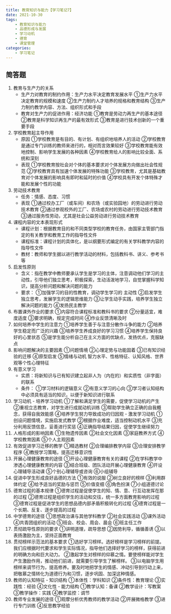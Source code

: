 ```yaml
---
title: 教育知识与能力【学习笔记7】
date: 2021-10-30
tags: 
    - 教育知识与能力
    - 品德形成与发展 
    - 学习动机 
    - 德育 
    - 课堂管理
categories: 
    - 学习笔记
---
```


## 简答题


1.  教育与生产力的关系
    -   生产力对教育的制约作用：生产力水平决定教育发展水平 ①生产力水平决定教育的规模和速度 ②生产力制约人才培养的规格和教育结构 ③生产力制约教学内容、方法、组织形式和手段
    -   教育对生产力的促进作用：经济功能 ①教育是劳动力再生产的基本途径 ②教育是科学知识再生产的最有效形式 ③教育是进行技术创新的一个重要手段
2.  学校教育起主导作用
    -   原因 ①学校教育是有目的、有计划、有组织地培养人的活动 ②学校教育是通过专门训练的教师来进行的，相对而言效果较好 ③学校教育能有效地控制、影响学生发展的各种因素 ④学校教育给人的影响比较全面、系统和深刻
    -   表现 ①学校教育按社会对个体的基本要求对个体发展方向做出社会性规范 ②学校教育具有加速个体发展的特殊功能 ③学校教育，尤其是基础教育对个体发展的影响具有即时和延时的价值 ④学校具有开发个体特殊才能和发展个性的功能
3.  劳动技术教育
    -   任务：情感、态度、习惯
    -   表现 ①通过校办工厂（或车间）和农场（或实验园地）的劳动进行劳动技术教育 ②通过参观校外的工厂、农场或农村的劳动进行劳动技术教育 ③通过服务性劳动，尤其是社会公益劳动进行劳动技术教育
4.  课程内容的文本表现形式
    -   课程计划：根据教育目的和不同类型学校的教育任务，由国家主管部门指定的有关教学和教育工作的指导性文件
    -   课程标准：课程计划的具体化，是以纲要形式编定的有关学科教学内容的指导性文件
    -   教材：教师和学生据以进行教学活动的材料，包括教科书、讲义、参考书等
5.  启发性原则
    -   含义：指在教学中教师要承认学生是学习的主体，注意调动他们学习的主动性，引导他们独立思考，积极探索，生动活泼地学习，自觉掌握科学知识，提高分析问题和解决问题的能力
    -   要求： ①加强学习的目的性教育，调动学生学习的 主动性 ②启发学生独立思考，发展学生的逻辑思维能力 ③让学生动手实践，培养学生独立解决问题的能力 ④发扬民主教学
6.  布置课外作业的要求 ①内容符合课程标准和教科书的要求 ②分量适宜，难度适度 ③要求明确，规定完成时间 ④作业反馈清晰及时
7.  如何培养中学生的注意力 ①培养学生善于与注意分散作斗争的能力 ②培养学生稳定而广泛的兴趣 ③培养学生养成良好的学习习惯 ④培养学生保持良好的心里状态 ⑤是学生能分析自己在主义方面的优缺点，发扬优点，克服缺点
8.  影响问题解决的主要因素 ①问题情境 ②心理定势与功能固着 ③已有知识经验的迁移 ④原型启发 ⑤情绪与动机 智力水平、性格特征、认知风格、世界观等个性心理特征
9.  有意义学习
    -   实质：将新知识与已有知识建立起非人为（内在的）和实质性（非字面）的联系
    -   条件： ①学习材料的逻辑意义 ②有意义学习的心向 ③学习者认知结构中必须具有适当的知识，以便于新知识进行联系
10.  学习动机
    -   培养学习动机 ①了解和满足学生的需要，促使学习动机的产生 ②重视立志教育，对学生进行成就动机训练 ③帮助学生确立正确的自我概念，获得自我效能感 ④培养学生努力导致成功的归因观
    -   激发学习动机 ①创设问题情境，实施启发式教学 ②根据作业难度，适当控制动机水平 ③充分利用反馈信息，妥善进行奖惩 ④正确指导结果归因，促使学生继续努力
11.  人格形成的影响因素 ①生物遗传因素 ②社会文化因素 ③家庭教养方式 ④学校教育因素 ⑤个人主观因素
12.  有效促进学习迁移的教学 ①精选教材 ②合理编排教学内容 ③合理安排教学程序 ④教授学习策略，提高迁移意识性
13.  开展心理健康教育的途径 ①开设心理健康教育有关的课程 ②在学科教学中渗透心理健康教育的内容 ③结合班级、团队活动开展心理健康教育 ④开设心理辅导活动课 ⑤个别心理辅导或咨询 ⑥小组辅导
14.  促进中学生形成良好品德的方法 ①有效的说服 ②树立良好的榜样 ③利用群体约定 ④给予适当的奖励与惩罚 ⑤价值变细 ⑥角色扮演 ⑦小组道德讨论
15.  德育过程的基本规律 ①德育过程是促使学生的知、情、意、行互动发挥在那的过程 ②德育过程是组织学生的活动和交往，统一多方面教育影响的过程 ③德育过程是促进学生的思想品德内部矛盾积极转化的过程 ④德育过程是一个长期、反复、逐步提高的过程
16.  中学德育的途径 ①思想政治课与其他学科教学 ②社会实践活动 ③课外活动 ④共青团组织的活动 ⑤班会、校会、周会、晨会 ⑥班主任工作
17.  贯彻疏导性原则的要求 ①讲明道理，疏导思想 ②因势利导，循循善诱 ③以表扬激励为主，坚持正面教育
18.  贯彻榜样示范法的基本要求 ①选好学习榜样。选好榜样是学习榜样的前提。我们应根据时代要求和学生实际情况，指导他们选择好学习的榜样，获得前进的明确方向和巨大动力。 ②激起学生对榜样的仰慕之情。要使榜样能对学生产生激励作用，推动他们前进，就需要引导学生了解榜样。 ③以电脑学生用榜样来调节行为，提高修养。要及时地把学生的情感、冲动引导到行动上来，把敬慕之情转化为道德行为和习惯，逐步巩固、加深这种情感。
19.  教师的认知特征
    -   知识结构 ①本体性：学科知识 ②条件性：教育理论 ③实践性：经验 ④文化性
    -   能力结构 ①教学认知：备课 ②教学设计：写教案 ③教学操作：实践 ④教学监控：调节
20.  教师专业发展的途径 ①观摩分析优秀教师的教学活动 ②开展微格教学 ③进行专门训练 ④反思教学经验